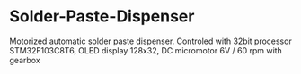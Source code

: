 # Solder-Paste-Dispenser
Motorized automatic solder paste dispenser. 
Controled with 32bit processor STM32F103C8T6, 
OLED display 128x32, 
DC micromotor 6V / 60 rpm with gearbox
